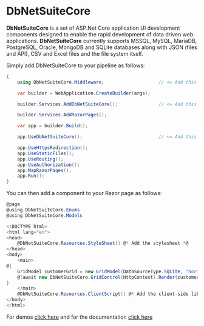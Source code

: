 
# DbNetSuiteCore

**DbNetSuiteCore** is a set of ASP.Net Core application UI development components designed to enable the rapid development of data driven web applications. **DbNetSuiteCore** currently supports MSSQL, MySQL, MariaDB, PostgreSQL, Oracle, MongoDB and SQLite databases along with JSON (files and API), CSV and Excel files and the file system itself.

Simply add DbNetSuiteCore to your pipeline as follows:
```c#
{
    using DbNetSuiteCore.Middleware;                    // <= Add this line

    var builder = WebApplication.CreateBuilder(args);

    builder.Services.AddDbNetSuiteCore();               // <= Add this line

    builder.Services.AddRazorPages();

    var app = builder.Build();

    app.UseDbNetSuiteCore();                            // <= Add this line

    app.UseHttpsRedirection();
    app.UseStaticFiles();
    app.UseRouting();
    app.UseAuthorization();
    app.MapRazorPages();
    app.Run();
}
```
You can then add a component to your Razor page as follows:
```c#
@page
@using DbNetSuiteCore.Enums
@using DbNetSuiteCore.Models

<!DOCTYPE html>
<html lang="en">
<head>
    @DbNetSuiteCore.Resources.StyleSheet() @* Add the stylesheet *@
</head>
<body>
    <main>
@{
    GridModel customerGrid = new GridModel(DataSourceType.SQLite, "Northwind", "Customers");
    @(await new DbNetSuiteCore.GridControl(HttpContext).Render(customerGrid))
}
    </main>
    @DbNetSuiteCore.Resources.ClientScript() @* Add the client-side library *@
</body>
</html>
```

For demos [click here](https://dbnetsuitecore.com/) and for the documentation [click here](https://github.com/dbnetlink/DbNetSuiteCore2/wiki) 